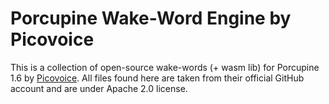 # Porcupine Wake-Word Engine by Picovoice

This is a collection of open-source wake-words (+ wasm lib) for Porcupine 1.6 by [Picovoice](https://github.com/Picovoice/porcupine).
All files found here are taken from their official GitHub account and are under Apache 2.0 license.
